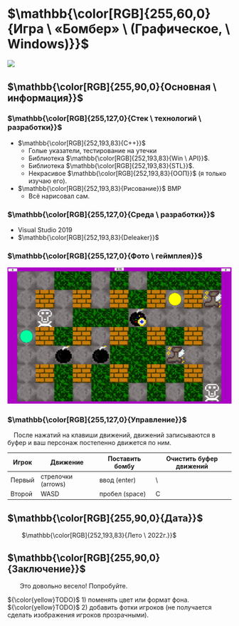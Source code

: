 ﻿# $\mathbb{\color[RGB]{255,60,0}{Игра \ «Бомбер» \ (Графическое, \ Windows)}}$

[<img src="Info/I_Icon.ico" width="160"/>](Info/I_Icon.ico)

## $\mathbb{\color[RGB]{255,90,0}{Основная \ информация}}$

### $\mathbb{\color[RGB]{255,127,0}{Стек \ технологий \ разработки}}$

- $\mathbb{\color[RGB]{252,193,83}{C++}}$
	+ Голые указатели, тестирование на утечки
	+ Библиотека $\mathbb{\color[RGB]{252,193,83}{Win \ API}}$.
	+ Библиотека $\mathbb{\color[RGB]{252,193,83}{STL}}$.
	+ Некрасивое $\mathbb{\color[RGB]{252,193,83}{ООП}}$ (я только изучаю его).
- $\mathbb{\color[RGB]{252,193,83}{Рисование}}$ BMP
	+ Всё нарисовал сам.

### $\mathbb{\color[RGB]{255,127,0}{Среда \ разработки}}$

- Visual Studio 2019
- $\mathbb{\color[RGB]{252,193,83}{Deleaker}}$

### $\mathbb{\color[RGB]{255,127,0}{Фото \ геймплея}}$

[<img src="Info/in_game.jpg" width="600"/>](Info/in_game.jpg)

### $\mathbb{\color[RGB]{255,127,0}{Управление}}$
&emsp;После нажатий на клавиши движений, движений записываются в буфер и ваш персонаж постепенно движется по ним.

|Игрок|Движение|Поставить бомбу|Очистить буфер движений|
|-|-|-|-|
|Первый|стрелочки (arrows)|ввод (enter)|\\ |
|Второй|WASD|пробел (space)|C|

## $\mathbb{\color[RGB]{255,90,0}{Дата}}$

&emsp;&emsp; $\mathbb{\color[RGB]{252,193,83}{Лето \ 2022г.}}$

## $\mathbb{\color[RGB]{255,90,0}{Заключение}}$

&emsp;&emsp;Это довольно весело! Попробуйте.

 ${\color{yellow}TODO}$ 1) поменять цвет или формат фона.\
 ${\color{yellow}TODO}$ 2) добавить фотки игроков (не получается сделать изображения игроков прозрачными).